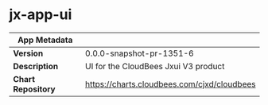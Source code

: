 # jx-app-ui

|App Metadata||
|---|---|
| **Version** | 0.0.0-snapshot-pr-1351-6 |
| **Description** | UI for the CloudBees Jxui V3 product |
| **Chart Repository** | https://charts.cloudbees.com/cjxd/cloudbees |
